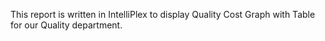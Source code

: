 This report is written in IntelliPlex to display Quality Cost Graph with Table for our Quality department. 

